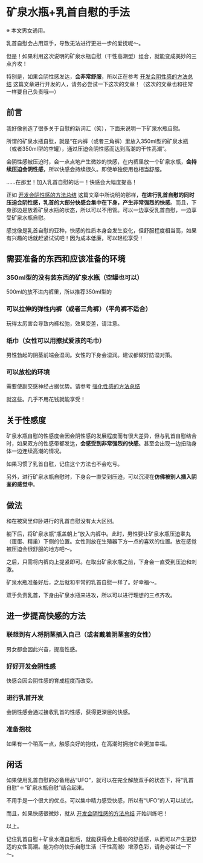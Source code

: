 # 矿泉水瓶+乳首自慰的手法 [​](#矿泉水瓶-乳首自慰的手法)

※ 本文男女通用。

乳首自慰会占用双手，导致无法进行更进一步的爱抚呢～。

但是！如果利用这次说明的矿泉水瓶自慰（干性高潮型）组合，就能变成美妙的三点齐攻！

特别是，如果会阴性感发达，**会非常舒服**，所以正在参考 [开发会阴性感的方法总结](/h-life/dryorg/ein/page-12.html) 这篇文章进行开发的人，请务必尝试一下这次的文章！（这次的文章也和往常一样要自己负责哦―）

## 前言 [​](#前言)

我好像创造了很多关于自慰的新词汇（笑），下面来说明一下矿泉水瓶自慰。

所谓的矿泉水瓶自慰，就是“在内裤（或者三角裤）里放入350ml型的矿泉水瓶（或者350ml型的空罐），通过压迫会阴性感而达到高潮的干性高潮”。

会阴性感被压迫时，会一点点地产生微妙的快感，在内裤里放一个矿泉水瓶，**会持续压迫会阴性感**，所以快感会持续很久。即使单独使用也相当舒服。

……在那里！加入乳首自慰的话ー！快感会大幅度提高！

正如 [开发会阴性感的方法总结](/h-life/dryorg/ein/page-12.html) 这篇文章中所说明的那样，**在进行乳首自慰的同时压迫会阴性感，乳首的大部分快感会集中在下身，产生非常强烈的快感**。而且，下身那边是放着矿泉水瓶的状态，所以可以不用管。可以一边享受乳首自慰，一边享受矿泉水瓶自慰。

感觉像是乳首自慰的亚种，快感的性质本身会发生变化，但舒服程度相当高，如果有兴趣的话就赶紧试试吧！因为成本低廉，可以轻松享受！

## 需要准备的东西和应该准备的环境 [​](#需要准备的东西和应该准备的环境)

### 350ml型的没有装东西的矿泉水瓶（空罐也可以） [​](#_350ml型的没有装东西的矿泉水瓶-空罐也可以)

500ml的放不进内裤里，所以推荐350ml型的

### 可以拉伸的弹性内裤（或者三角裤）（平角裤不适合） [​](#可以拉伸的弹性内裤-或者三角裤-平角裤不适合)

玩得太厉害会导致内裤松弛，效果变差，请注意。

### 纸巾（女性可以用擦拭爱液的毛巾） [​](#纸巾-女性可以用擦拭爱液的毛巾)

男性勃起的阴茎前端会湿润。女性的下身会湿润。建议都做好防湿对策。

### 可以放松的环境 [​](#可以放松的环境)

需要使副交感神经占据优势。请参考 [强化性感的方法总结](/h-life/nipple/jyouhou/page-19.html)

就这些。几乎不用花钱就能享受！

## 关于性感度 [​](#关于性感度)

矿泉水瓶自慰的性感度会因会阴性感的发展程度而有很大差异，但与乳首自慰结合时，如果双方的性感带都发达，**会感受到非常强烈的快感**。甚至会出现一边扭动身体一边连续高潮的情况。

如果习惯了乳首自慰，记住这个方法也不会吃亏。

另外，进行矿泉水瓶自慰时，下身会一直受到压迫，可以沉浸在**仿佛被别人插入阴茎的感觉中**。

## 做法 [​](#做法)

和在被窝里仰卧进行的乳首自慰没有太大区别。

躺下后，将矿泉水瓶“瓶盖朝上”放入内裤中。此时，男性要让矿泉水瓶压迫睾丸（蛋蛋、精巢）下侧的位置。女性则放在生殖器下方一点的喜欢的位置。放在感觉被压迫会很舒服的地方吧～。

之后，只需将内裤向上提紧即可。在取出矿泉水瓶之前，下身会一直受到压迫和刺激。

矿泉水瓶准备好后，之后就和平常的乳首自慰一样了。好幸福～。

双手负责乳首，下身由矿泉水瓶来进攻，所以可以进行理想的三点齐攻。

## 进一步提高快感的方法 [​](#进一步提高快感的方法)

### 联想到有人将阴茎插入自己（或者戴着阴茎套的女性） [​](#联想到有人将阴茎插入自己-或者戴着阴茎套的女性)

男女都会因此兴奋，提高性感。

### 好好开发会阴性感 [​](#好好开发会阴性感)

快感会因会阴性感的育成程度而改变。

### 进行乳首开发 [​](#进行乳首开发)

会阴性感会通过接收乳首的性感，获得更深层的快感。

### 准备抱枕 [​](#准备抱枕)

如果有一个稍高一点，触感良好的抱枕，在高潮时拥抱它会更加幸福。

## 闲话 [​](#闲话)

如果使用乳首自慰的必备用品“UFO”，就可以在完全解放双手的状态下，将“乳首自慰”＋“矿泉水瓶自慰”结合起来。

不用手是一个很大的优点。可以集中精力感受快感，所以有“UFO”的人可以试试。

而且，如果快感很微妙，就从 [开发会阴性感的方法总结](/h-life/dryorg/ein/page-12.html) 开始训练吧！

以上。

记住乳首自慰＋矿泉水瓶自慰后，就能获得会上瘾般的舒适感，从而可以产生更舒适的女性高潮。能为你的快乐自慰生活（干性高潮）增添色彩，请务必尝试一下～。